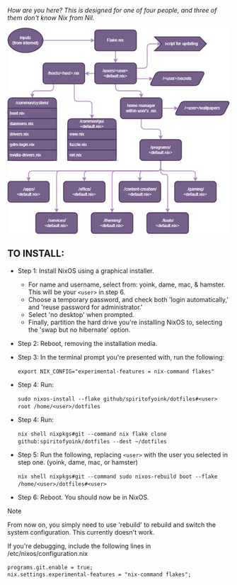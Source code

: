 *How are you here? This is designed for one of four people, and three of them don't know Nix from Nil.*


![Image](nixos-map.png)

## TO INSTALL:

* Step 1: Install NixOS using a graphical installer.
  * For name and username, select from: yoink, dame, mac, & hamster. This will be your ``` <user> ``` in step 6.
  * Choose a temporary password, and check both 'login automatically,' and 'reuse password for administrator.'
  * Select 'no desktop' when prompted.
  * Finally, partition the hard drive you're installing NixOS to, selecting the 'swap but no hibernate' option.


* Step 2: Reboot, removing the installation media.


* Step 3: In the terminal prompt you're presented with, run the following:
 
    ``` export NIX_CONFIG="experimental-features = nix-command flakes" ```

* Step 4: Run:

    ``` sudo nixos-install --flake github/spiritofyoink/dotfiles#<user> root /home/<user>/dotfiles ```





* Step 4: Run:

    ``` nix shell nixpkgs#git --command nix flake clone github:spiritofyoink/dotfiles --dest ~/dotfiles ```

* Step 5: Run the following, replacing ```<user>``` with the user you selected in step one. (yoink, dame, mac, or hamster)
 
     ``` nix shell nixpkgs#git --command sudo nixos-rebuild boot --flake /home/<user>/dotfiles#<user> ```

* Step 6: Reboot. You should now be in NixOS.


> [!NOTE]
> From now on, you simply need to use 'rebuild' to rebuild and switch the system configuration. This currently doesn't work.


If you're debugging, include the following lines in /etc/nixos/configuration.nix

    programs.git.enable = true;
    nix.settings.experimental-features = "nix-command flakes";
